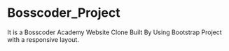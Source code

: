 # Bosscoder_Project
It is a Bosscoder Academy Website Clone Built By Using Bootstrap Project with a responsive layout.
